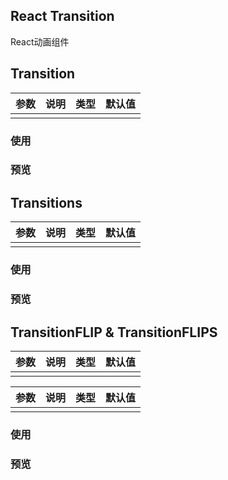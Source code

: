 
## React Transition

React动画组件

## Transition

参数 | 说明 | 类型 | 默认值
---|---|---|---
 |  |  |

### 使用

### 预览

## Transitions

参数 | 说明 | 类型 | 默认值
---|---|---|---
 |  |  |

### 使用

### 预览

## TransitionFLIP & TransitionFLIPS

参数 | 说明 | 类型 | 默认值
---|---|---|---
 |  |  |

参数 | 说明 | 类型 | 默认值
---|---|---|---
 |  |  |

### 使用

### 预览


